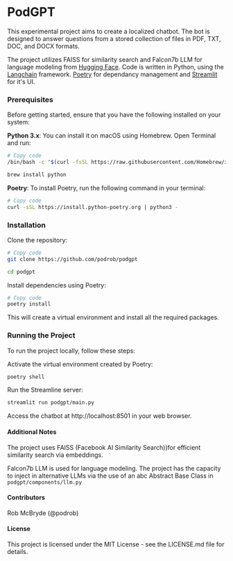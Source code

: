 # PodGPT


This experimental project aims to create a localized chatbot. The bot is designed to answer questions from a stored collection of files in PDF, TXT, DOC, and DOCX formats. 

The project utilizes FAISS for similarity search and Falcon7b LLM for language modeling from [Hugging Face](https://huggingface.co/). Code is written in Python, using the [Langchain](https://python.langchain.com/docs/get_started/introduction) framework. [Poetry](https://python-poetry.org/) for dependancy management and [Streamlit](https://streamlit.io/) for it's UI.

### Prerequisites
Before getting started, ensure that you have the following installed on your system:

**Python 3.x**: You can install it on macOS using Homebrew. Open Terminal and run:

```bash
# Copy code
/bin/bash -c "$(curl -fsSL https://raw.githubusercontent.com/Homebrew/install/HEAD/install.sh)"

brew install python
```

**Poetry**: To install Poetry, run the following command in your terminal:

```bash
# Copy code
curl -sSL https://install.python-poetry.org | python3 -
```

### Installation
Clone the repository:

```bash
# Copy code
git clone https://github.com/podrob/podgpt

cd podgpt
``````

Install dependencies using Poetry:

```bash
# Copy code
poetry install
```
This will create a virtual environment and install all the required packages.


### Running the Project
To run the project locally, follow these steps:

Activate the virtual environment created by Poetry:

```bash
poetry shell
```

Run the Streamline server:

```bash
streamlit run podgpt/main.py
```

Access the chatbot at http://localhost:8501 in your web browser.

#### Additional Notes
The project uses FAISS (Facebook AI Similarity Search))for efficient similarity search via embeddings. 

Falcon7b LLM is used for language modeling. The project has the capacity to inject in alternative LLMs via the use of an abc Abstract Base Class in `podgpt/components/llm.py`

#### Contributors
Rob McBryde (@podrob)

#### License
This project is licensed under the MIT License - see the LICENSE.md file for details.